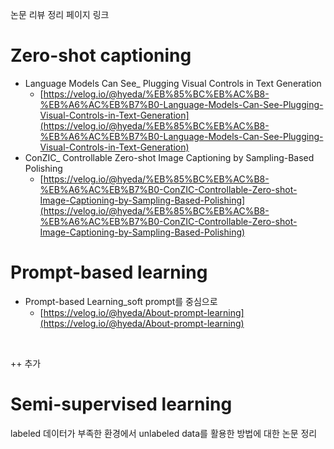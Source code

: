 논문 리뷰 정리 페이지 링크

# Zero-shot captioning
- Language Models Can See_ Plugging Visual Controls in Text Generation
  - [https://velog.io/@hyeda/%EB%85%BC%EB%AC%B8-%EB%A6%AC%EB%B7%B0-Language-Models-Can-See-Plugging-Visual-Controls-in-Text-Generation](https://velog.io/@hyeda/%EB%85%BC%EB%AC%B8-%EB%A6%AC%EB%B7%B0-Language-Models-Can-See-Plugging-Visual-Controls-in-Text-Generation)
- ConZIC_ Controllable Zero-shot Image Captioning by Sampling-Based Polishing
  - [https://velog.io/@hyeda/%EB%85%BC%EB%AC%B8-%EB%A6%AC%EB%B7%B0-ConZIC-Controllable-Zero-shot-Image-Captioning-by-Sampling-Based-Polishing](https://velog.io/@hyeda/%EB%85%BC%EB%AC%B8-%EB%A6%AC%EB%B7%B0-ConZIC-Controllable-Zero-shot-Image-Captioning-by-Sampling-Based-Polishing)

# Prompt-based learning
- Prompt-based Learning_soft prompt를 중심으로
  - [https://velog.io/@hyeda/About-prompt-learning](https://velog.io/@hyeda/About-prompt-learning)
  
<br/>

++ 추가
# Semi-supervised learning
labeled 데이터가 부족한 환경에서 unlabeled data를 활용한 방법에 대한 논문 정리

